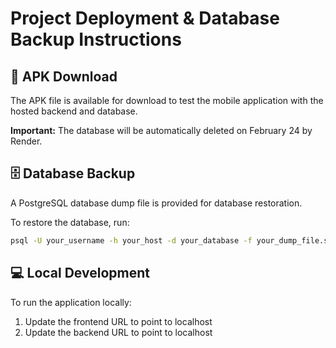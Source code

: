 # Project Deployment & Database Backup Instructions

## 📱 APK Download

The APK file is available for download to test the mobile application with the hosted backend and database.

**Important:** The database will be automatically deleted on February 24 by Render.

## 🗄️ Database Backup

A PostgreSQL database dump file is provided for database restoration.

To restore the database, run:

```bash
psql -U your_username -h your_host -d your_database -f your_dump_file.sql
```

## 💻 Local Development

To run the application locally:

1. Update the frontend URL to point to localhost
2. Update the backend URL to point to localhost
